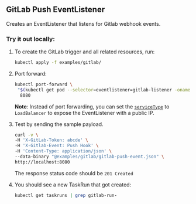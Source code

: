 ## GitLab Push EventListener

Creates an EventListener that listens for Gitlab webhook events.

### Try it out locally:

1. To create the GitLab trigger and all related resources, run:

   ```bash
   kubectl apply -f examples/gitlab/
   ```

1. Port forward:

   ```bash
   kubectl port-forward \
    "$(kubectl get pod --selector=eventlistener=gitlab-listener -oname)" \
     8080
   ```

   **Note**: Instead of port forwarding, you can set the
   [`serviceType`](https://github.com/tektoncd/triggers/blob/master/docs/eventlisteners.md#serviceType)
   to `LoadBalancer` to expose the EventListener with a public IP.

1. Test by sending the sample payload.

   ```bash
   curl -v \
   -H 'X-GitLab-Token: abcde' \
   -H 'X-Gitlab-Event: Push Hook' \
   -H 'Content-Type: application/json' \
   --data-binary "@examples/gitlab/gitlab-push-event.json" \
   http://localhost:8080
   ```

   The response status code should be `201 Created`

1. You should see a new TaskRun that got created:

   ```bash
   kubectl get taskruns | grep gitlab-run-
   ```
